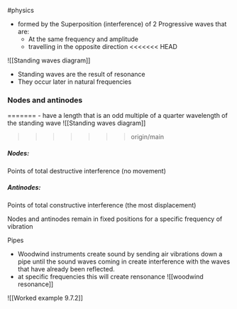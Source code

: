 #physics 

- formed by the Superposition (interference) of 2 Progressive waves that are:
	- At the same frequency and amplitude
	-  travelling in the opposite direction
<<<<<<< HEAD


![[Standing waves diagram]]
- Standing waves are the result of resonance
- They occur later in natural frequencies


### Nodes and antinodes
=======
	- have a length that is an odd multiple of a quarter wavelength of the standing wave 
 ![[Standing waves diagram]]
>>>>>>> origin/main
##### Nodes:
Points of total destructive interference (no movement)

##### Antinodes:
 Points of total constructive interference (the most displacement)

Nodes and antinodes remain in fixed positions for a specific frequency of vibration



Pipes
- Woodwind instruments create sound by sending air vibrations down a pipe until the sound waves coming in create interference with the waves that have already been reflected. 
- at specific frequencies this will create rensonance 
![[woodwind resonance]]





![[Worked example 9.7.2]]
